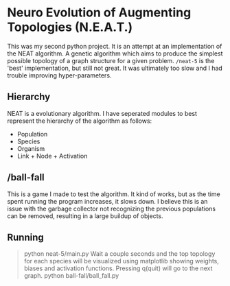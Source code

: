 # Neuro Evolution of Augmenting Topologies (N.E.A.T.)
This was my second python project. It is an attempt at an implementation of the NEAT algorithm. A genetic algorithm which aims to produce the simplest possible topology of a graph structure for a given problem.
`/neat-5` is the 'best' implementation, but still not great. It was ultimately too slow and I had trouble improving hyper-parameters.

## Hierarchy
NEAT is a evolutionary algorithm. I have seperated modules to best represent the hierarchy of the algorithm as follows:
- Population
- Species
- Organism
- Link + Node + Activation

## /ball-fall
This is a game I made to test the algorithm. It kind of works, but as the time spent running the program increases, it slows down. I believe this is an issue with the garbage collector not recognizing the previous populations can be removed, resulting in a large buildup of objects.

## Running
> python neat-5/main.py
Wait a couple seconds and the top topology for each species will be visualized using matplotlib showing weights, biases and activation functions. Pressing q(quit) will go to the next graph.
> python ball-fall/ball_fall.py
